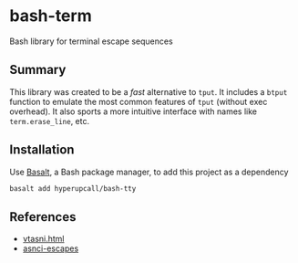 # bash-term

Bash library for terminal escape sequences

## Summary

This library was created to be a _fast_ alternative to `tput`. It includes a `btput` function to emulate the most common features of `tput` (without exec overhead). It also sports a more intuitive interface with names like `term.erase_line`, etc.

## Installation

Use [Basalt](https://github.com/hyperupcall/basalt), a Bash package manager, to add this project as a dependency

```sh
basalt add hyperupcall/bash-tty
```

## References

- [vtasni.html](https://www2.ccs.neu.edu/research/gpc/VonaUtils/vona/terminal/vtansi.htm)
- [asnci-escapes](https://github.com/sindresorhus/ansi-escapes/blob/main/index.js)
